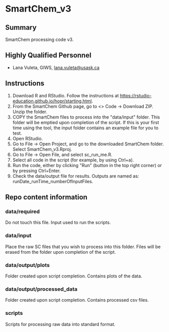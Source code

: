 # SmartChem_v3

## Summary

SmartChem processing code v3.

## Highly Qualified Personnel

- Lana Vuleta, GIWS, lana.vuleta@usask.ca

## Instructions

 1) Download R and RStudio. Follow the instructions at https://rstudio-education.github.io/hopr/starting.html.
 2) From the SmartChem Github page, go to <> Code -> Download ZIP. Unzip the folder.
 3) COPY the SmartChem files to process into the "data/input" folder. This folder will be emptied upon completion of the script. If this is your first time using the tool, the input folder contains an example file for you to test.
 4) Open RStudio.
 5) Go to File -> Open Project, and go to the downloaded SmartChem folder. Select SmartChem_v3.Rproj.
 6) Go to File -> Open File, and select sc_run_me.R.
 7) Select all code in the script (for example, by using Ctrl+a).
 8) Run the code, either by clicking "Run" (button in the top right corner) or by pressing Ctrl+Enter.
 9) Check the data/output file for results. Outputs are named as: runDate_runTime_numberOfInputFiles.

## Repo content information

### data/required

Do not touch this file. Input used to run the scripts.

### data/input

Place the raw SC files that you wish to process into this folder. Files will be erased from the folder upon completion of the script.

### data/output/plots

Folder created upon script completion. Contains plots of the data.

### data/output/processed_data

Folder created upon script completion. Contains processed csv files.

### scripts

Scripts for processing raw data into standard format.

